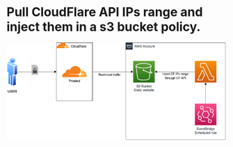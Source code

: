 # Pull CloudFlare API IPs range and inject them in a s3 bucket policy.

![](diagram/CloudFlare-S3.png)